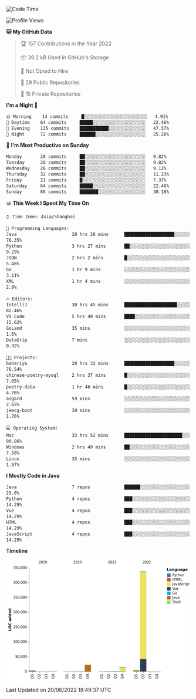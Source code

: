 <!--START_SECTION:waka-->
![Code Time](http://img.shields.io/badge/Code%20Time-0%20secs-blue)

![Profile Views](http://img.shields.io/badge/Profile%20Views-0-blue)

**🐱 My GitHub Data** 

> 🏆 157 Contributions in the Year 2022
 > 
> 📦 39.2 kB Used in GitHub's Storage 
 > 
> 🚫 Not Opted to Hire
 > 
> 📜 29 Public Repositories 
 > 
> 🔑 15 Private Repositories  
 > 
**I'm a Night 🦉** 

```text
🌞 Morning    14 commits     █░░░░░░░░░░░░░░░░░░░░░░░░   4.91% 
🌆 Daytime    64 commits     █████░░░░░░░░░░░░░░░░░░░░   22.46% 
🌃 Evening    135 commits    ███████████░░░░░░░░░░░░░░   47.37% 
🌙 Night      72 commits     ██████░░░░░░░░░░░░░░░░░░░   25.26%

```
📅 **I'm Most Productive on Sunday** 

```text
Monday       28 commits     ██░░░░░░░░░░░░░░░░░░░░░░░   9.82% 
Tuesday      28 commits     ██░░░░░░░░░░░░░░░░░░░░░░░   9.82% 
Wednesday    26 commits     ██░░░░░░░░░░░░░░░░░░░░░░░   9.12% 
Thursday     32 commits     ██░░░░░░░░░░░░░░░░░░░░░░░   11.23% 
Friday       21 commits     █░░░░░░░░░░░░░░░░░░░░░░░░   7.37% 
Saturday     64 commits     █████░░░░░░░░░░░░░░░░░░░░   22.46% 
Sunday       86 commits     ███████░░░░░░░░░░░░░░░░░░   30.18%

```


📊 **This Week I Spent My Time On** 

```text
⌚︎ Time Zone: Asia/Shanghai

💬 Programming Languages: 
Java                     28 hrs 28 mins      ███████████████████░░░░░░   76.35% 
Python                   3 hrs 27 mins       ██░░░░░░░░░░░░░░░░░░░░░░░   9.29% 
JSON                     2 hrs 2 mins        █░░░░░░░░░░░░░░░░░░░░░░░░   5.48% 
Go                       1 hr 9 mins         ░░░░░░░░░░░░░░░░░░░░░░░░░   3.11% 
XML                      1 hr 4 mins         ░░░░░░░░░░░░░░░░░░░░░░░░░   2.9%

🔥 Editors: 
IntelliJ                 30 hrs 45 mins      ████████████████████░░░░░   82.46% 
VS Code                  5 hrs 49 mins       ████░░░░░░░░░░░░░░░░░░░░░   15.62% 
GoLand                   35 mins             ░░░░░░░░░░░░░░░░░░░░░░░░░   1.6% 
DataGrip                 7 mins              ░░░░░░░░░░░░░░░░░░░░░░░░░   0.32%

🐱‍💻 Projects: 
bahariya                 28 hrs 32 mins      ███████████████████░░░░░░   76.54% 
chinese-poetry-mysql     2 hrs 37 mins       █░░░░░░░░░░░░░░░░░░░░░░░░   7.05% 
poetry-data              1 hr 46 mins        █░░░░░░░░░░░░░░░░░░░░░░░░   4.76% 
asgard                   59 mins             ░░░░░░░░░░░░░░░░░░░░░░░░░   2.65% 
jeecg-boot               39 mins             ░░░░░░░░░░░░░░░░░░░░░░░░░   1.76%

💻 Operating System: 
Mac                      33 hrs 52 mins      ██████████████████████░░░   90.86% 
Windows                  2 hrs 49 mins       ██░░░░░░░░░░░░░░░░░░░░░░░   7.58% 
Linux                    35 mins             ░░░░░░░░░░░░░░░░░░░░░░░░░   1.57%

```

**I Mostly Code in Java** 

```text
Java                     7 repos             ██████░░░░░░░░░░░░░░░░░░░   25.0% 
Python                   4 repos             ███░░░░░░░░░░░░░░░░░░░░░░   14.29% 
Vue                      4 repos             ███░░░░░░░░░░░░░░░░░░░░░░   14.29% 
HTML                     4 repos             ███░░░░░░░░░░░░░░░░░░░░░░   14.29% 
JavaScript               4 repos             ███░░░░░░░░░░░░░░░░░░░░░░   14.29%

```


**Timeline**

![Chart not found](https://raw.githubusercontent.com/youtiaoguagua/youtiaoguagua/master/charts/bar_graph.png) 


 Last Updated on 20/06/2022 18:49:37 UTC
<!--END_SECTION:waka-->
